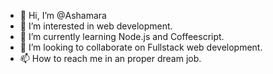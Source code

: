 - 👋 Hi, I’m @Ashamara
- 👀 I’m interested in web development. 
- 🌱 I’m currently learning Node.js and Coffeescript. 
- 💞️ I’m looking to collaborate on Fullstack web development. 
- 📫 How to reach me in an proper dream job. 

<!---
Ashamara/Ashamara is a ✨ special ✨ repository because its `README.md` (this file) appears on your GitHub profile.
You can click the Preview link to take a look at your changes.
--->
